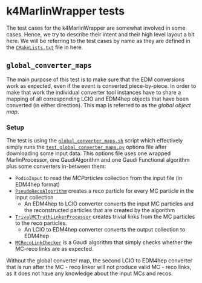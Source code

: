 <!--
Copyright (c) 2019-2024 Key4hep-Project.

This file is part of Key4hep.
See https://key4hep.github.io/key4hep-doc/ for further info.

Licensed under the Apache License, Version 2.0 (the "License");
you may not use this file except in compliance with the License.
You may obtain a copy of the License at

    http://www.apache.org/licenses/LICENSE-2.0

Unless required by applicable law or agreed to in writing, software
distributed under the License is distributed on an "AS IS" BASIS,
WITHOUT WARRANTIES OR CONDITIONS OF ANY KIND, either express or implied.
See the License for the specific language governing permissions and
limitations under the License.
-->
# k4MarlinWrapper tests

The test cases for the k4MarlinWrapper are somewhat involved in some cases.
Hence, we try to describe their intent and their high level layout a bit here.
We will be referring to the test cases by name as they are defined in the
[`CMakeLists.txt`](./CMakeLists.txt) file in here.

## `global_converter_maps`

The main purpose of this test is to make sure that the EDM conversions work as
expected, even if the event is converted piece-by-piece. In order to make that
work the individual converter tool instances have to share a mapping of all
corresponding LCIO and EDM4hep objects that have been converted (in either
direction). This map is referred to as the *global object map*.

### Setup

The test is using the
[`global_converter_maps.sh`](./scripts/global_converter_maps.sh) script which
effectively simply runs the
[`test_global_converter_maps.py`](./gaudi_opts/test_global_converter_maps.py)
options file after downloading some input data. This options file uses one
wrapped MarlinProcessor, one GaudiAlgorithm and one Gaudi Functional algorithm
plus some converters in-between them:
- `PodioInput` to read the *MCParticles* collection from the input file (in
  EDM4hep format)
- [`PseudoRecoAlgorithm`](./src/PseudoRecoAlgorithm.cc) creates a reco particle
  for every MC particle in the input collection
  - An EDM4hep to LCIO converter converts the input MC particles and the
    reconstructed particles that are created by the algorithm
- [`TrivalMCTruthLinkerProcessor`](./src/TrivialMCTruthLinkerProcessor.cc)
  creates trivial links from the MC particles to the reco particles.
  - An LCIO to EDM4hep converter converts the output collection to EDM4hep
- [`MCRecoLinkChecker`](./src/MCRecoLinkChecker.cc) is a Gaudi algorithm that
  simply checks whether the MC-reco links are as expected.

Without the global converter map, the second LCIO to EDM4hep converter that is
run after the MC - reco linker will not produce valid MC - reco links, as it
does not have any knowledge about the input MCs and recos.
